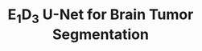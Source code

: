 ---
collection: publications
title: "E<sub>1</sub>D<sub>3</sub> U-Net for Brain Tumor Segmentation"
authors: 'ST Bukhari and H Mohy-ud-Din'
venue: 'International MICCAI Brainlesion Workshop (BrainLes2021)'
year: 2021
website: 'https://arxiv.org/abs/2110.02519'
code: 'https://github.com/Clinical-and-Translational-Imaging-Lab/brats-e1d3'
header:
    teaser: pub-teasers/p2-brats-e1d3.png
---